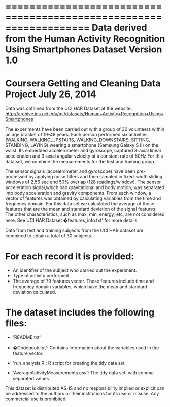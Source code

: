 ==================================================================
Data derived from the Human Activity Recognition Using
Smartphones Dataset Version 1.0
==================================================================
Coursera
Getting and Cleaning Data Project
July 26, 2014
==================================================================
Data was obtained from the UCI HAR Dataset at the website:
http://archive.ics.uci.edu/ml/datasets/Human+Activity+Recognition+Using+Smartphones 

The experiments have been carried out with a group of 30 volunteers within an age bracket of 19-48 years. Each person performed six activities (WALKING, WALKING_UPSTAIRS, WALKING_DOWNSTAIRS, SITTING, STANDING, LAYING) wearing a smartphone (Samsung Galaxy S II) on the waist. Its embedded accelerometer and gyroscope, captured 3-axial linear acceleration and 3-axial angular velocity at a constant rate of 50Hz.For this data set, we combine the measurements for the test and training group.

The sensor signals (accelerometer and gyroscope) have been pre-processed by applying noise filters and then sampled in fixed-width sliding windows of 2.56 sec and 50% overlap (128 readings/window). The sensor acceleration signal,which had gravitational and body motion, was separated into body acceleration and gravity components. From each window, a vector of features was obtained by calculating variables from the time and frequency domain. For this data set we calculated the average of those features that are the mean and standard deviation of the signal features. The other characteristics, such as max, min, energy, etc, are not considered here. See UCI HAR Dataset �features_info.txt' for more details. 

Data from test and training subjects from the UCI HAR dataset are combined to obtain a total of 30 subjects.

For each record it is provided:
======================================

- An identifier of the subject who carried out the experiment.
- Type of activity performed
- The average of 79 features vector. These features include time and frequency domain variables, which have the mean and standard deviation calculated. 

The dataset includes the following files:
=========================================

- 'README.txt'

- �Codebook.txt': Contains information about the variables used in the feature vector.

- 'run_analysis.R': R script for creating the tidy data set

- 'AverageActivityMeasurements.csv': The tidy data set, with comma separated values


This dataset is distributed AS-IS and no responsibility implied or explicit can be addressed to the authors or their institutions for its use or misuse. Any commercial use is prohibited.
